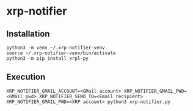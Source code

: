 # xrp-notifier

## Installation

```
python3 -m venv ~/.xrp-notifier-venv
source ~/.xrp-notifier-venv/bin/activate
python3 -m pip install xrpl-py
```

## Execution

```
XRP_NOTIFIER_GMAIL_ACCOUNT=<GMail account> XRP_NOTIFIER_GMAIL_PWD=<GMail pwd> XRP_NOTIFIER_SEND_TO=<Email recipient> XRP_NOTIFIER_GMAIL_PWD=<XRP account> python3 xrp-notifier.py
```
